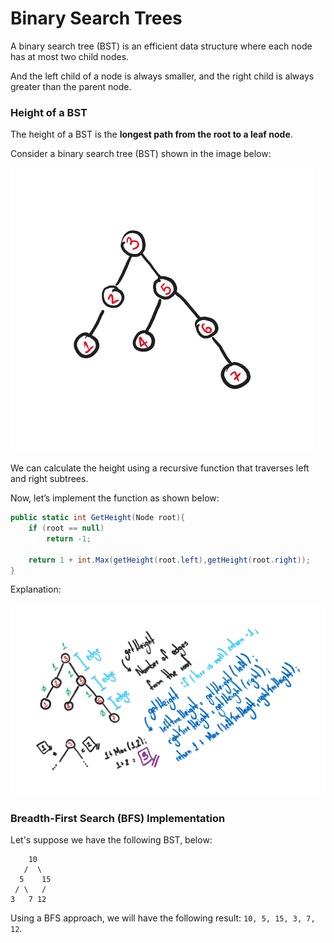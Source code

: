 # Binary Search Trees

A binary search tree (BST) is an efficient data structure where each node has at most two child nodes.

And the left child of a node is always smaller, and the right child is always greater than the parent node.

### Height of a BST

The height of a BST is the **longest path from the root to a leaf node**.

Consider a binary search tree (BST) shown in the image below:

![binary-search-tree-example](/images/binary-search-tree-bst-example.png)

We can calculate the height using a recursive function that traverses left and right subtrees.

Now, let’s implement the function as shown below:

```csharp
public static int GetHeight(Node root){
    if (root == null)
        return -1;
    
    return 1 + int.Max(getHeight(root.left),getHeight(root.right));
}
```

Explanation:

![binary-search-tree-bst-height-explanation](/images/binary-search-tree-bst-concept.png)

### Breadth-First Search (BFS) Implementation

Let's suppose we have the following BST, below:

```
    10
   /  \
  5    15
 / \   /
3   7 12
```

Using a BFS approach, we will have the following result: `10, 5, 15, 3, 7, 12`.